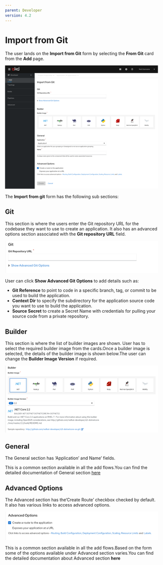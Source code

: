 ```yaml
---
parent: Developer
version: 4.2
---
```

# Import from Git
The user lands on the **Import from Git** form by selecting the **From Git** card from the **Add** page.

![Importfromgit42](img/i1mportfromgit.png)



The **Import from git** form has the following sub sections:
## Git
This section is where the users enter the Git repository URL for the codebase they want to use to create an application. It also has an advanced options section associated with the **Git repository URL** field.

![Importfromgit42](img/g2itsection42.png)


User can click **Show Advanced Git Options** to add details such as:
* **Git Reference** to point to code in a specific branch, tag, or commit to be used to build the application.
* **Context Dir** to specify the subdirectory for the application source code you want to use to build the application.
* **Source Secret** to create a Secret Name with credentials for pulling your source code from a private repository.
  
## Builder
This section is where the list of builder images are shown.
User has to select the required builder image from the cards.Once a builder image is selected, the details of the builder image is shown below.The user can change the **Builder Image Version** if required.

![Importfromgit42](img/b3uilderimg42.png)

## General
The General section has ‘Application’ and Name’ fields.

This is a common section available in all the add flows.You can find the detailed documentation of General section  [here](https://openshift.github.io/openshift-origin-design/designs/developer/add/Container-Image/Deploy-Image)

## Advanced Options
The Advanced section has the‘Create Route’ checkbox checked by default. It also has various links to access advanced options.

![Importfromgit42](img/a4dvancedoptions42.png)

This is a common section available in all the add flows.Based on the form some of the options available under Advanced section varies.You can find the detailed documentation about Advanced section **here**
